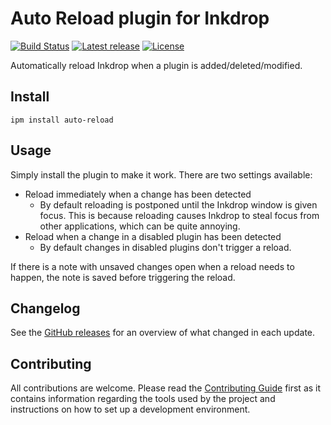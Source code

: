 # Auto Reload plugin for Inkdrop

[![Build Status](https://dev.azure.com/jmerle/inkdrop-auto-reload/_apis/build/status/Build?branchName=master)](https://dev.azure.com/jmerle/inkdrop-auto-reload/_build/latest?definitionId=13&branchName=master)
[![Latest release](https://img.shields.io/github/v/release/jmerle/inkdrop-auto-reload)](https://my.inkdrop.app/plugins/auto-reload)
[![License](https://img.shields.io/github/license/jmerle/inkdrop-auto-reload)](https://github.com/jmerle/inkdrop-auto-reload/blob/master/LICENSE)

Automatically reload Inkdrop when a plugin is added/deleted/modified.

## Install

```
ipm install auto-reload
```

## Usage

Simply install the plugin to make it work. There are two settings available:
- Reload immediately when a change has been detected
    - By default reloading is postponed until the Inkdrop window is given focus. This is because reloading causes Inkdrop to steal focus from other applications, which can be quite annoying.
- Reload when a change in a disabled plugin has been detected
    - By default changes in disabled plugins don't trigger a reload.

If there is a note with unsaved changes open when a reload needs to happen, the note is saved before triggering the reload.

## Changelog

See the [GitHub releases](https://github.com/jmerle/inkdrop-auto-reload/releases) for an overview of what changed in each update.

## Contributing

All contributions are welcome. Please read the [Contributing Guide](https://github.com/jmerle/inkdrop-auto-reload/blob/master/CONTRIBUTING.md) first as it contains information regarding the tools used by the project and instructions on how to set up a development environment.
